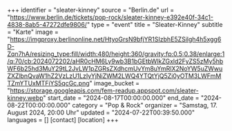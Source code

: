 +++
identifier = "sleater-kinney"
source = "Berlin.de"
url = "https://www.berlin.de/tickets/pop-rock/sleater-kinney-e392e40f-34c1-4838-8ab5-47272dfe9806/"
type = "event"
title = "Sleater-Kinney"
subtitle = "Karte"
image = "https://imgproxy.berlinonline.net/HtyoGrsN9bfjYR1SIzbhE5ZSilgh4h5xgg6D-Zqn7hA/resizing_type:fill/width:480/height:360/gravity:fp:0.5:0.38/enlarge:1/q:70/cb:2024072202/aHR0cHM6Ly9wb3B1bGEtbWlkZGxld2FyZS5zMy5hbWF6b25hd3MuY29tL2JvLW1pZGRsZXdhcmUvYm8uYmRlX2NoYW5uZWwuZXZlbnQvaW1hZ2VzLzU1LzIyYjNiZWM2LWQ4YTQtYjQ5Zi0yOTM3LWFmMTZmYTUxMTFiYS5qcGc.png"
image_bucket = "https://storage.googleapis.com/fem-readup.appspot.com/sleater-kinney.webp"
start_date = "2024-08-17T00:00:00.000"
end_date = "2024-08-22T00:00:00.000"
category = "Pop & Rock"
organizer = "Samstag, 17. August 2024, 20:00 Uhr"
updated = "2024-07-22T00:39:50.000"
languages = []
[contact]
[location]
+++